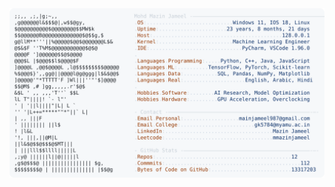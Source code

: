 <picture>
  <source srcset="https://raw.githubusercontent.com/mmazinjameel/mmazinjameel/main/dark_mode.svg?v=1753538985" media="(prefers-color-scheme: dark)">
  <img src="https://raw.githubusercontent.com/mmazinjameel/mmazinjameel/main/light_mode.svg?v=1753538985">
</picture>
